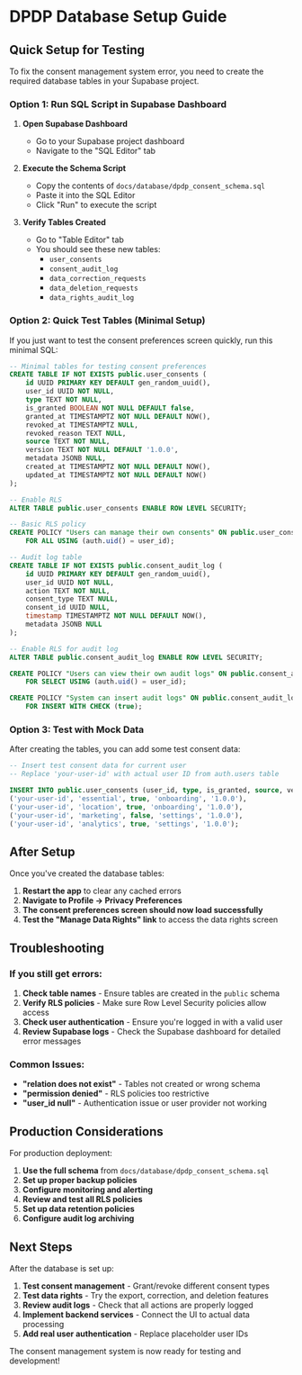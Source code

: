 # DPDP Database Setup Guide

## Quick Setup for Testing

To fix the consent management system error, you need to create the required database tables in your Supabase project.

### Option 1: Run SQL Script in Supabase Dashboard

1. **Open Supabase Dashboard**
   - Go to your Supabase project dashboard
   - Navigate to the "SQL Editor" tab

2. **Execute the Schema Script**
   - Copy the contents of `docs/database/dpdp_consent_schema.sql`
   - Paste it into the SQL Editor
   - Click "Run" to execute the script

3. **Verify Tables Created**
   - Go to "Table Editor" tab
   - You should see these new tables:
     - `user_consents`
     - `consent_audit_log`
     - `data_correction_requests`
     - `data_deletion_requests`
     - `data_rights_audit_log`

### Option 2: Quick Test Tables (Minimal Setup)

If you just want to test the consent preferences screen quickly, run this minimal SQL:

```sql
-- Minimal tables for testing consent preferences
CREATE TABLE IF NOT EXISTS public.user_consents (
    id UUID PRIMARY KEY DEFAULT gen_random_uuid(),
    user_id UUID NOT NULL,
    type TEXT NOT NULL,
    is_granted BOOLEAN NOT NULL DEFAULT false,
    granted_at TIMESTAMPTZ NOT NULL DEFAULT NOW(),
    revoked_at TIMESTAMPTZ NULL,
    revoked_reason TEXT NULL,
    source TEXT NOT NULL,
    version TEXT NOT NULL DEFAULT '1.0.0',
    metadata JSONB NULL,
    created_at TIMESTAMPTZ NOT NULL DEFAULT NOW(),
    updated_at TIMESTAMPTZ NOT NULL DEFAULT NOW()
);

-- Enable RLS
ALTER TABLE public.user_consents ENABLE ROW LEVEL SECURITY;

-- Basic RLS policy
CREATE POLICY "Users can manage their own consents" ON public.user_consents
    FOR ALL USING (auth.uid() = user_id);

-- Audit log table
CREATE TABLE IF NOT EXISTS public.consent_audit_log (
    id UUID PRIMARY KEY DEFAULT gen_random_uuid(),
    user_id UUID NOT NULL,
    action TEXT NOT NULL,
    consent_type TEXT NULL,
    consent_id UUID NULL,
    timestamp TIMESTAMPTZ NOT NULL DEFAULT NOW(),
    metadata JSONB NULL
);

-- Enable RLS for audit log
ALTER TABLE public.consent_audit_log ENABLE ROW LEVEL SECURITY;

CREATE POLICY "Users can view their own audit logs" ON public.consent_audit_log
    FOR SELECT USING (auth.uid() = user_id);

CREATE POLICY "System can insert audit logs" ON public.consent_audit_log
    FOR INSERT WITH CHECK (true);
```

### Option 3: Test with Mock Data

After creating the tables, you can add some test consent data:

```sql
-- Insert test consent data for current user
-- Replace 'your-user-id' with actual user ID from auth.users table

INSERT INTO public.user_consents (user_id, type, is_granted, source, version) VALUES
('your-user-id', 'essential', true, 'onboarding', '1.0.0'),
('your-user-id', 'location', true, 'onboarding', '1.0.0'),
('your-user-id', 'marketing', false, 'settings', '1.0.0'),
('your-user-id', 'analytics', true, 'settings', '1.0.0');
```

## After Setup

Once you've created the database tables:

1. **Restart the app** to clear any cached errors
2. **Navigate to Profile → Privacy Preferences**
3. **The consent preferences screen should now load successfully**
4. **Test the "Manage Data Rights" link** to access the data rights screen

## Troubleshooting

### If you still get errors:

1. **Check table names** - Ensure tables are created in the `public` schema
2. **Verify RLS policies** - Make sure Row Level Security policies allow access
3. **Check user authentication** - Ensure you're logged in with a valid user
4. **Review Supabase logs** - Check the Supabase dashboard for detailed error messages

### Common Issues:

- **"relation does not exist"** - Tables not created or wrong schema
- **"permission denied"** - RLS policies too restrictive
- **"user_id null"** - Authentication issue or user provider not working

## Production Considerations

For production deployment:

1. **Use the full schema** from `docs/database/dpdp_consent_schema.sql`
2. **Set up proper backup policies**
3. **Configure monitoring and alerting**
4. **Review and test all RLS policies**
5. **Set up data retention policies**
6. **Configure audit log archiving**

## Next Steps

After the database is set up:

1. **Test consent management** - Grant/revoke different consent types
2. **Test data rights** - Try the export, correction, and deletion features
3. **Review audit logs** - Check that all actions are properly logged
4. **Implement backend services** - Connect the UI to actual data processing
5. **Add real user authentication** - Replace placeholder user IDs

The consent management system is now ready for testing and development!

